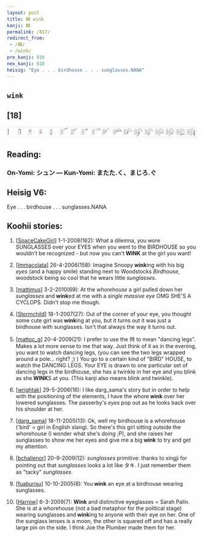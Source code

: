 ```yaml
---
layout: post
title: 瞬 wink
kanji: 瞬
permalink: /817/
redirect_from:
 - /瞬/
 - /wink/
pre_kanji: 816
nex_kanji: 818
heisig: "Eye . . . birdhouse . . . sunglasses.NANA"
---
```


## `wink`

## [18]

<div class="stroke"><img src="../images/E79EAC.png" /></div>

## Reading:

### On-Yomi: シュン &mdash; Kun-Yomi: またた.く、まじろ.ぐ

## Heisig V6:

Eye . . . birdhouse . . . sunglasses.NANA

## Koohii stories:

1) [<a href="http://kanji.koohii.com/profile/SpaceCakeGirl">SpaceCakeGirl</a>] 1-1-2008(162): What a dilemna, you wore SUNGLASSES over your EYES when you went to the BIRDHOUSE so you wouldn&#039;t be recognized - but now you can&#039;t<strong> WINK</strong> at the girl you want!

2) [<a href="http://kanji.koohii.com/profile/Immacolata">Immacolata</a>] 26-4-2006(158): Imagine Snoopy<strong> wink</strong>ing with his big <em>eyes</em> (and a happy smile) standing next to Woodstocks <em>Birdhouse</em>, woodstock being so cool that he wears little <em>sunglasses</em>.

3) [<a href="http://kanji.koohii.com/profile/mattimus">mattimus</a>] 3-2-2010(69): At the <em>whorehouse</em> a girl pulled down her <em>sunglasses</em> and<strong> wink</strong>ed at me with a <em>single massive eye</em> OMG SHE&#039;S A CYCLOPS. Didn&#039;t stop me though.

4) [<a href="http://kanji.koohii.com/profile/Stormchild">Stormchild</a>] 18-1-2007(27): Out of the corner of your eye, you thought some cute girl was<strong> wink</strong>ing at you, but it turns out it was just a birdhouse with sunglasses. Isn&#039;t that always the way it turns out.

5) [<a href="http://kanji.koohii.com/profile/mattoc_g">mattoc_g</a>] 20-4-2009(21): I prefer to use the 舛 to mean &quot;dancing legs&quot;. Makes a lot more sense to me that way. Just think of it as in the evening, you want to watch dancing legs, (you can see the two legs wrapped around a pole... right? ;) ) You go to a certain kind of &quot;BIRD&quot; HOUSE, to watch the DANCING LEGS. Your EYE is drawn to one particular set of dancing legs in the birdhouse, she has a twinkle in her eye and you blink as she<strong> WINK</strong>S at you. (This kanji also means blink and twinkle).

6) [<a href="http://kanji.koohii.com/profile/wrightak">wrightak</a>] 29-5-2006(16): I like darg_sama&#039;s story but in order to help with the positioning of the elements, I have the whore<strong> wink</strong> over her lowered sunglasses. The passerby&#039;s <em>eyes</em> pop out as he looks back over his shoulder at her.

7) [<a href="http://kanji.koohii.com/profile/darg_sama">darg_sama</a>] 18-11-2005(13): Ok, well my birdhouse is a whorehouse (&#039;bird&#039; = girl in English slang). So there&#039;s this girl sitting outside the whorehouse (I wonder what she&#039;s doing ;P), and she raises her sunglasses to show me her eyes and give me a big<strong> wink</strong> to try and get my attention.

8) [<a href="http://kanji.koohii.com/profile/bchallenor">bchallenor</a>] 20-9-2009(12): <em>sunglasses</em> primitive: thanks to xingji for pointing out that <em>sunglasses</em> looks a lot like タキ. I just remember them as &quot;tacky&quot; <em>sunglasses</em>.

9) [<a href="http://kanji.koohii.com/profile/fuaburisu">fuaburisu</a>] 10-10-2005(8): You<strong> wink</strong> an eye at a birdhouse wearing sunglasses.

10) [<a href="http://kanji.koohii.com/profile/Harrow">Harrow</a>] 6-3-2009(7): <strong>Wink</strong> and distinctive eyeglasses = Sarah Palin. She is at a whorehouse (not a bad metaphor for the political stage) wearing sunglasses and<strong> wink</strong>ing to anyone with their eye on her. One of the sunglass lenses is a moon, the other is squared off and has a really large pin on the side. I think Joe the Plumber made them for her.
